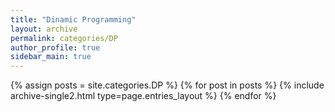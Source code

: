 ```yaml
---
title: "Dinamic Programming"
layout: archive
permalink: categories/DP
author_profile: true
sidebar_main: true
---
```



{% assign posts = site.categories.DP %}
{% for post in posts %} {% include archive-single2.html type=page.entries_layout %} {% endfor %}